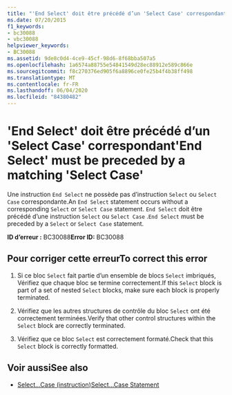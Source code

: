 ```yaml
---
title: "'End Select' doit être précédé d’un 'Select Case' correspondant"
ms.date: 07/20/2015
f1_keywords:
- bc30088
- vbc30088
helpviewer_keywords:
- BC30088
ms.assetid: 9de8c0d4-4ce9-45cf-98d6-8f68bba507a5
ms.openlocfilehash: 1a6574a88755e54841549d28ec88912e589c866e
ms.sourcegitcommit: f8c270376ed905f6a8896ce0fe25b4f4b38ff498
ms.translationtype: MT
ms.contentlocale: fr-FR
ms.lasthandoff: 06/04/2020
ms.locfileid: "84380482"
---
```

# <a name="end-select-must-be-preceded-by-a-matching-select-case"></a><span data-ttu-id="b7940-102">'End Select' doit être précédé d’un 'Select Case' correspondant</span><span class="sxs-lookup"><span data-stu-id="b7940-102">'End Select' must be preceded by a matching 'Select Case'</span></span>
<span data-ttu-id="b7940-103">Une instruction `End Select` ne possède pas d’instruction `Select` ou `Select Case` correspondante.</span><span class="sxs-lookup"><span data-stu-id="b7940-103">An `End Select` statement occurs without a corresponding `Select` or `Select Case` statement.</span></span> <span data-ttu-id="b7940-104">`End Select` doit être précédé d’une instruction `Select` ou `Select Case` .</span><span class="sxs-lookup"><span data-stu-id="b7940-104">`End Select` must be preceded by a `Select` or `Select Case` statement.</span></span>  
  
 <span data-ttu-id="b7940-105">**ID d’erreur :** BC30088</span><span class="sxs-lookup"><span data-stu-id="b7940-105">**Error ID:** BC30088</span></span>  
  
## <a name="to-correct-this-error"></a><span data-ttu-id="b7940-106">Pour corriger cette erreur</span><span class="sxs-lookup"><span data-stu-id="b7940-106">To correct this error</span></span>  
  
1. <span data-ttu-id="b7940-107">Si ce bloc `Select` fait partie d’un ensemble de blocs `Select` imbriqués, Vérifiez que chaque bloc se termine correctement.</span><span class="sxs-lookup"><span data-stu-id="b7940-107">If this `Select` block is part of a set of nested `Select` blocks, make sure each block is properly terminated.</span></span>  
  
2. <span data-ttu-id="b7940-108">Vérifiez que les autres structures de contrôle du bloc `Select` ont été correctement terminées.</span><span class="sxs-lookup"><span data-stu-id="b7940-108">Verify that other control structures within the `Select` block are correctly terminated.</span></span>  
  
3. <span data-ttu-id="b7940-109">Vérifiez que ce bloc `Select` est correctement formaté.</span><span class="sxs-lookup"><span data-stu-id="b7940-109">Check that this `Select` block is correctly formatted.</span></span>  
  
## <a name="see-also"></a><span data-ttu-id="b7940-110">Voir aussi</span><span class="sxs-lookup"><span data-stu-id="b7940-110">See also</span></span>

- [<span data-ttu-id="b7940-111">Select...Case (instruction)</span><span class="sxs-lookup"><span data-stu-id="b7940-111">Select...Case Statement</span></span>](../language-reference/statements/select-case-statement.md)
